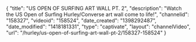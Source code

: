 {
    "title": "US OPEN OF SURFING ART WALL PT. 2",
    "description": "Watch the US Open of Surfing Hurley\/Converse art wall come to life!",
    "channelid": "158327",
    "videoid": "158524",
    "date_created": "1398292487",
    "date_modified": "1418181331",
    "type": "captivate",
    "layout": "channelVideo",
    "url": "\/hurley\/us-open-of-surfing-art-wall-pt-2\/158327-158524"
}